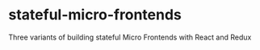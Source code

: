 # stateful-micro-frontends
Three variants of building stateful Micro Frontends with React and Redux
